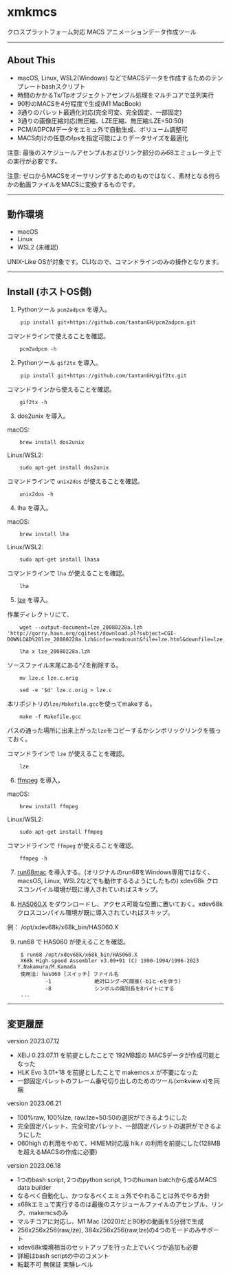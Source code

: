 # xmkmcs

クロスプラットフォーム対応 MACS アニメーションデータ作成ツール

---

## About This

- macOS, Linux, WSL2(Windows) などでMACSデータを作成するためのテンプレートbashスクリプト
- 時間のかかるTx/Tpオブジェクトアセンブル処理をマルチコアで並列実行
- 90秒のMACSを4分程度で生成(M1 MacBook)
-	3通りのパレット最適化対応(完全可変、完全固定、一部固定)
-	3通りの画像圧縮対応(無圧縮、LZE圧縮、無圧縮:LZE=50:50)
-	PCM/ADPCMデータをエミュ外で自動生成、ボリューム調整可
-	MACS向けの任意のfpsを指定可能によりデータサイズを最適化

注意: 最後のスケジュールアセンブルおよびリンク部分のみ68エミュレータ上での実行が必要です。

注意: ゼロからMACSをオーサリングするためのものではなく、素材となる何らかの動画ファイルをMACSに変換するものです。

---

## 動作環境

- macOS
- Linux
- WSL2 (未確認)

UNIX-Like OSが対象です。CLIなので、コマンドラインのみの操作となります。

---

## Install (ホストOS側)

1. Pythonツール `pcm2adpcm` を導入。

        pip install git+https://github.com/tantanGH/pcm2adpcm.git

コマンドラインで使えることを確認。

        pcm2adpcm -h

2. Pythonツール `gif2tx` を導入。

        pip install git+https://github.com/tantanGH/gif2tx.git

コマンドラインから使えることを確認。

        gif2tx -h

3. dos2unix を導入。

macOS:

        brew install dos2unix

Linux/WSL2:

        sudo apt-get install dos2unix

コマンドラインで `unix2dos` が使えることを確認。

        unix2dos -h

4. lha を導入。

macOS:

        brew install lha

Linux/WSL2:

        sudo apt-get install lhasa

コマンドラインで `lha` が使えることを確認。

        lha


5. [lze](http://gorry.haun.org/pw/?lze) を導入。

作業ディレクトリにて、

        wget --output-document=lze_20080228a.lzh 'http://gorry.haun.org/cgitest/download.pl?subject=CGI-DOWNLOAD%20lze_20080228a.lzh&info=readcount&file=lze.html&downfile=lze_20080228a.lzh'

        lha x lze_20080228a.lzh

ソースファイル末尾にある^Zを削除する。

        mv lze.c lze.c.orig

        sed -e '$d' lze.c.orig > lze.c

本リポジトリの`lze/Makefile.gcc`を使ってmakeする。

        make -f Makefile.gcc

パスの通った場所に出来上がった`lze`をコピーするかシンボリックリンクを張っておく。

コマンドラインで `lze` が使えることを確認。

        lze

6. [ffmpeg](https://ffmpeg.org/) を導入。

macOS:

        brew install ffmpeg

Linux/WSL2:

        sudo apt-get install ffmpeg

コマンドラインで `ffmpeg` が使えることを確認。

        ffmpeg -h

7. [run68mac](https://github.com/GOROman/run68mac) を導入する。(オリジナルのrun68をWindows専用ではなく、macsOS, Linux, WSL2などでも動作するるようにしたもの) xdev68k クロスコンパイル環境が既に導入されていればスキップ。

8. [HAS060.X](http://retropc.net/x68000/software/develop/as/has060/) をダウンロードし、アクセス可能な位置に置いておく。xdev68k クロスコンパイル環境が既に導入されていればスキップ。

例：
        /opt/xdev68k/x68k_bin/HAS060.X

9. run68 で HAS060 が使えることを確認。

        $ run68 /opt/xdev68k/x68k_bin/HAS060.X
        X68k High-speed Assembler v3.09+91 (C) 1990-1994/1996-2023 Y.Nakamura/M.Kamada
        使用法: has060 [スイッチ] ファイル名
                -1              絶対ロング→PC間接(-b1と-eを伴う)
                -8              シンボルの識別長を8バイトにする
        ...

---

## 変更履歴

version 2023.07.12
- XEiJ 0.23.07.11 を前提としたことで 192MB超の MACSデータが作成可能となった
- HLK Evo 3.01+18 を前提としたことで makemcs.x が不要になった
- 一部固定パレットのフレーム番号切り出しのためのツール(xmkview.x)を同梱

version 2023.06.21
- 100%raw, 100%lze, raw:lze=50:50の選択ができるようにした
- 完全固定パレット、完全可変パレット、一部固定パレットの選択ができるようにした
- 060high の利用をやめて、HIMEM対応版 hlk.r の利用を前提にした(128MBを超えるMACSの作成に必要)

version 2023.06.18
- 1つのbash script, 2つのpython script, 1つのhuman batchから成るMACS data builder
- なるべく自動化し、かつなるべくエミュ外でやれることは外でやる方針
- x68kエミュで実行するのは最後のスケジュールファイルのアセンブル、リンク、makemcsのみ
- マルチコアに対応し、M1 Mac (2020)だと90秒の動画を5分弱で生成
- 256x256x256(raw,lze), 384x256x256(raw,lze)の4つのモードのみサポート
- xdev68k環境相当のセットアップを行った上でいくつか追加も必要
- 詳細はbash scriptの中のコメント
- 転載不可 無保証 実験レベル